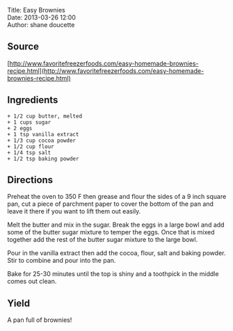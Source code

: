Title: Easy Brownies  
Date: 2013-03-26 12:00  
Author: shane doucette  


## Source
[http://www.favoritefreezerfoods.com/easy-homemade-brownies-recipe.html](http://www.favoritefreezerfoods.com/easy-homemade-brownies-recipe.html)


## Ingredients
~~~~
+ 1/2 cup butter, melted
+ 1 cups sugar
+ 2 eggs
+ 1 tsp vanilla extract
+ 1/3 cup cocoa powder
+ 1/2 cup flour
+ 1/4 tsp salt
+ 1/2 tsp baking powder
~~~~


## Directions
Preheat the oven to 350 F then grease and flour the sides of a 9 inch square pan, cut a piece of parchment paper to cover the bottom of the pan and leave it there if you want to lift them out easily.

Melt the butter and mix in the sugar. Break the eggs in a large bowl and add some of the butter sugar mixture to temper the eggs. Once that is mixed together add the rest of the butter sugar mixture to the large bowl.

Pour in the vanilla extract then add the cocoa, flour, salt and baking powder. Stir to combine and pour into the pan.

Bake for 25-30 minutes until the top is shiny and a toothpick in the middle comes out clean.


## Yield
A pan full of brownies!
